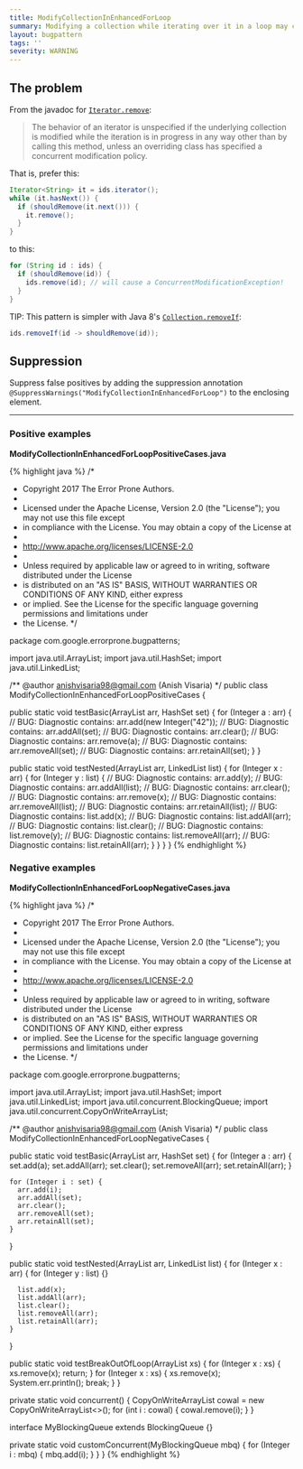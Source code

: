 ```yaml
---
title: ModifyCollectionInEnhancedForLoop
summary: Modifying a collection while iterating over it in a loop may cause a ConcurrentModificationException to be thrown.
layout: bugpattern
tags: ''
severity: WARNING
---
```


<!--
*** AUTO-GENERATED, DO NOT MODIFY ***
To make changes, edit the @BugPattern annotation or the explanation in docs/bugpattern.
-->

## The problem
From the javadoc for
[`Iterator.remove`](https://docs.oracle.com/javase/9/docs/api/java/util/Iterator.html#remove--):

> The behavior of an iterator is unspecified if the underlying collection is
> modified while the iteration is in progress in any way other than by calling
> this method, unless an overriding class has specified a concurrent
> modification policy.

That is, prefer this:

```java
Iterator<String> it = ids.iterator();
while (it.hasNext()) {
  if (shouldRemove(it.next())) {
    it.remove();
  }
}
```

to this:

```java
for (String id : ids) {
  if (shouldRemove(id)) {
    ids.remove(id); // will cause a ConcurrentModificationException!
  }
}
```

TIP: This pattern is simpler with Java 8's
[`Collection.removeIf`](https://docs.oracle.com/javase/8/docs/api/java/util/Collection.html#removeIf-java.util.function.Predicate-):

```java
ids.removeIf(id -> shouldRemove(id));
```

## Suppression
Suppress false positives by adding the suppression annotation `@SuppressWarnings("ModifyCollectionInEnhancedForLoop")` to the enclosing element.

----------

### Positive examples
__ModifyCollectionInEnhancedForLoopPositiveCases.java__

{% highlight java %}
/*
 * Copyright 2017 The Error Prone Authors.
 *
 * Licensed under the Apache License, Version 2.0 (the "License"); you may not use this file except
 * in compliance with the License. You may obtain a copy of the License at
 *
 * http://www.apache.org/licenses/LICENSE-2.0
 *
 * Unless required by applicable law or agreed to in writing, software distributed under the License
 * is distributed on an "AS IS" BASIS, WITHOUT WARRANTIES OR CONDITIONS OF ANY KIND, either express
 * or implied. See the License for the specific language governing permissions and limitations under
 * the License.
 */

package com.google.errorprone.bugpatterns;

import java.util.ArrayList;
import java.util.HashSet;
import java.util.LinkedList;

/** @author anishvisaria98@gmail.com (Anish Visaria) */
public class ModifyCollectionInEnhancedForLoopPositiveCases {

  public static void testBasic(ArrayList<Integer> arr, HashSet<Integer> set) {
    for (Integer a : arr) {
      // BUG: Diagnostic contains:
      arr.add(new Integer("42"));
      // BUG: Diagnostic contains:
      arr.addAll(set);
      // BUG: Diagnostic contains:
      arr.clear();
      // BUG: Diagnostic contains:
      arr.remove(a);
      // BUG: Diagnostic contains:
      arr.removeAll(set);
      // BUG: Diagnostic contains:
      arr.retainAll(set);
    }
  }

  public static void testNested(ArrayList<Integer> arr, LinkedList<Integer> list) {
    for (Integer x : arr) {
      for (Integer y : list) {
        // BUG: Diagnostic contains:
        arr.add(y);
        // BUG: Diagnostic contains:
        arr.addAll(list);
        // BUG: Diagnostic contains:
        arr.clear();
        // BUG: Diagnostic contains:
        arr.remove(x);
        // BUG: Diagnostic contains:
        arr.removeAll(list);
        // BUG: Diagnostic contains:
        arr.retainAll(list);
        // BUG: Diagnostic contains:
        list.add(x);
        // BUG: Diagnostic contains:
        list.addAll(arr);
        // BUG: Diagnostic contains:
        list.clear();
        // BUG: Diagnostic contains:
        list.remove(y);
        // BUG: Diagnostic contains:
        list.removeAll(arr);
        // BUG: Diagnostic contains:
        list.retainAll(arr);
      }
    }
  }
}
{% endhighlight %}

### Negative examples
__ModifyCollectionInEnhancedForLoopNegativeCases.java__

{% highlight java %}
/*
 * Copyright 2017 The Error Prone Authors.
 *
 * Licensed under the Apache License, Version 2.0 (the "License"); you may not use this file except
 * in compliance with the License. You may obtain a copy of the License at
 *
 * http://www.apache.org/licenses/LICENSE-2.0
 *
 * Unless required by applicable law or agreed to in writing, software distributed under the License
 * is distributed on an "AS IS" BASIS, WITHOUT WARRANTIES OR CONDITIONS OF ANY KIND, either express
 * or implied. See the License for the specific language governing permissions and limitations under
 * the License.
 */

package com.google.errorprone.bugpatterns;

import java.util.ArrayList;
import java.util.HashSet;
import java.util.LinkedList;
import java.util.concurrent.BlockingQueue;
import java.util.concurrent.CopyOnWriteArrayList;

/** @author anishvisaria98@gmail.com (Anish Visaria) */
public class ModifyCollectionInEnhancedForLoopNegativeCases {

  public static void testBasic(ArrayList<Integer> arr, HashSet<Integer> set) {
    for (Integer a : arr) {
      set.add(a);
      set.addAll(arr);
      set.clear();
      set.removeAll(arr);
      set.retainAll(arr);
    }

    for (Integer i : set) {
      arr.add(i);
      arr.addAll(set);
      arr.clear();
      arr.removeAll(set);
      arr.retainAll(set);
    }
  }

  public static void testNested(ArrayList<Integer> arr, LinkedList<Integer> list) {
    for (Integer x : arr) {
      for (Integer y : list) {}

      list.add(x);
      list.addAll(arr);
      list.clear();
      list.removeAll(arr);
      list.retainAll(arr);
    }
  }

  public static void testBreakOutOfLoop(ArrayList<Integer> xs) {
    for (Integer x : xs) {
      xs.remove(x);
      return;
    }
    for (Integer x : xs) {
      xs.remove(x);
      System.err.println();
      break;
    }
  }

  private static void concurrent() {
    CopyOnWriteArrayList<Integer> cowal = new CopyOnWriteArrayList<>();
    for (int i : cowal) {
      cowal.remove(i);
    }
  }

  interface MyBlockingQueue<T> extends BlockingQueue<T> {}

  private static void customConcurrent(MyBlockingQueue<Integer> mbq) {
    for (Integer i : mbq) {
      mbq.add(i);
    }
  }
}
{% endhighlight %}

